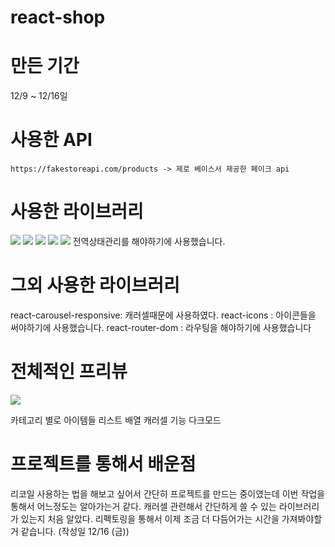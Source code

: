# react-shop


# 만든 기간
  12/9 ~ 12/16일


# 사용한 API
    https://fakestoreapi.com/products -> 제로 베이스서 제공한 페이크 api

# 사용한 라이브러리
<div>
  <img src="https://img.shields.io/badge/react-61DAFB?style=for-the-badge&logo=react&logoColor=black">
  <img src="https://img.shields.io/badge/typescript-3178C6?style=for-the-badge&logo=typescript&logoColor=white">
  <img src="https://img.shields.io/badge/tailwind-06B6D4?style=for-the-badge&logo=tailwindCss&logoColor=black">
   <img src="https://img.shields.io/badge/tailwind-646CFF?style=for-the-badge&logo=vite&logoColor=yellow"> 
   <img src="https://img.shields.io/badge/recoil-0075EB?style=for-the-badge&logo=recoil&logoColor=black">  전역상태관리를 해야하기에 사용했습니다.
</div>

# 그외 사용한 라이브러리
  react-carousel-responsive: 캐러셀때문에 사용하였다.
  react-icons : 아이콘들을 써야하기에 사용했습니다.
  react-router-dom : 라우팅을 해야하기에 사용했습니다
  
# 전체적인 프리뷰

 <img src="https://user-images.githubusercontent.com/92585734/208072170-99f5501c-14ed-44c0-b300-bd8d1848f98f.gif"> 

  카테고리 별로 아이템들 리스트 배열 
  캐러셀 기능 
  다크모드
  
# 프로젝트를 통해서 배운점
  리코일 사용하는 법을 해보고 싶어서 간단히 프로젝트를 만드는 중이였는데 이번 작업을 통해서 어느정도는 알아가는거 같다.
  캐러셀 관련해서 간단하게 쓸 수 있는 라이브러리가 있는지 처음 알았다.
  리펙토링을 통해서 이제 조금 더 다듬어가는 시간을 가져봐야할거 같습니다. (작성일 12/16 (금))
